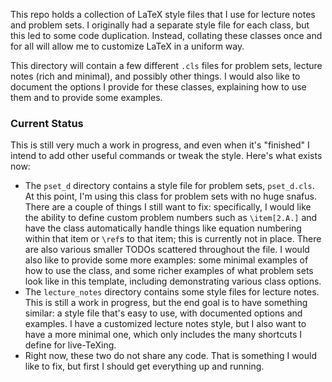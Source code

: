 This repo holds a collection of LaTeX style files that I use for lecture notes and problem sets.  I originally had
a separate style file for each class, but this led to some code duplication.  Instead, collating these classes once
and for all will allow me to customize LaTeX in a uniform way.

This directory will contain a few different `.cls` files for problem sets, lecture notes (rich and minimal), and
possibly other things. I would also like to document the options I provide for these classes, explaining how to use
them and to provide some examples.

### Current Status

This is still very much a work in progress, and even when it's "finished" I intend to add other useful commands or
tweak the style. Here's what exists now:

- The `pset_d` directory contains a style file for problem sets, `pset_d.cls`.  At this point, I'm using this class
  for problem sets with no huge snafus.  There are a couple of things I still want to fix: specifically, I would
  like the ability to define custom problem numbers such as `\item[2.A.]` and have the class automatically handle
  things like equation numbering within that item or `\ref`s to that item; this is currently not in place. There
  are also various smaller TODOs scattered throughout the file. I would also like to provide some more examples:
  some minimal examples of how to use the class, and some richer examples of what problem sets look like in this
  template, including demonstrating various class options.
- The `lecture_notes` directory contains some style files for lecture notes. This is still a work in progress, but
  the end goal is to have something similar: a style file that's easy to use, with documented options and examples.
  I have a customized lecture notes style, but I also want to have a more minimal one, which only includes the many
  shortcuts I define for live-TeXing.
- Right now, these two do not share any code. That is something I would like to fix, but first I should get
  everything up and running.
